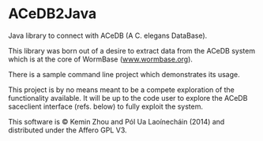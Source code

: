 ACeDB2Java
==========

Java library to connect with ACeDB (A C. elegans DataBase).

This library was born out of a desire to extract data from the ACeDB system which is 
at the core of WormBase (www.wormbase.org).

There is a sample command line project which demonstrates its usage.

This project is by no means meant to be a compete exploration of the
functionality available. It will be up to the code user to explore
the ACeDB saceclient interface (refs. below) to fully exploit the
system.


This software is © Kemin Zhou and Pól Ua Laoínecháin (2014) and
distributed under the Affero GPL V3.
